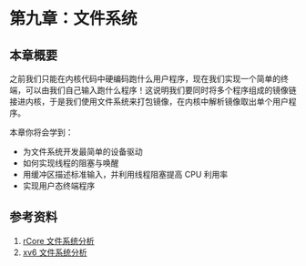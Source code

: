 # 第九章：文件系统

## 本章概要

之前我们只能在内核代码中硬编码跑什么用户程序，现在我们实现一个简单的终端，可以由我们自己输入跑什么程序！这说明我们要同时将多个程序组成的镜像链接进内核，于是我们使用文件系统来打包镜像，在内核中解析镜像取出单个用户程序。

本章你将会学到：

- 为文件系统开发最简单的设备驱动
- 如何实现线程的阻塞与唤醒
- 用缓冲区描述标准输入，并利用线程阻塞提高 CPU 利用率
- 实现用户态终端程序

## 参考资料
1. [rCore 文件系统分析](figures/rcore_fs_analysis.pdf)
2. [xv6 文件系统分析](figures/xv6_fs_analysis.pdf)
